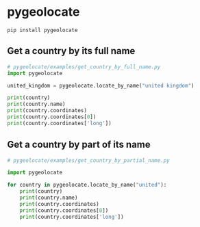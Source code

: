 # pygeolocate
 
`pip install pygeolocate`

## Get a country by its full name
```python
# pygeolocate/examples/get_country_by_full_name.py
import pygeolocate

united_kingdom = pygeolocate.locate_by_name("united kingdom")

print(country)
print(country.name)
print(country.coordinates)
print(country.coordinates[0])
print(country.coordinates['long'])
```

## Get a country by part of its name
```python
# pygeolocate/examples/get_country_by_partial_name.py

import pygeolocate

for country in pygeolocate.locate_by_name("united"):
    print(country)
    print(country.name)
    print(country.coordinates)
    print(country.coordinates[0])
    print(country.coordinates['long'])
```